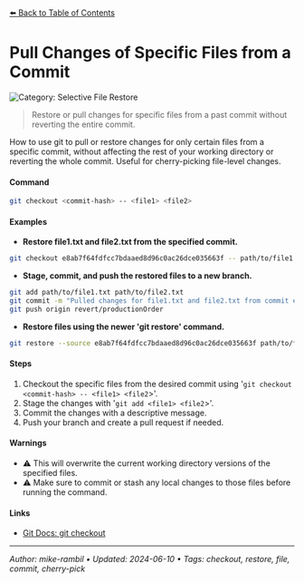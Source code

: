 [⬅️ Back to Table of Contents](../README.md#pull-changes-of-specific-files-from-a-commit)

# Pull Changes of Specific Files from a Commit


![Category: Selective File Restore](https://img.shields.io/badge/Category-Selective%20File%20Restore-blue)
> Restore or pull changes for specific files from a past commit without reverting the entire commit.

How to use git to pull or restore changes for only certain files from a specific commit, without affecting the rest of your working directory or reverting the whole commit. Useful for cherry-picking file-level changes.


#### Command
```sh
git checkout <commit-hash> -- <file1> <file2>
```

#### Examples
- **Restore file1.txt and file2.txt from the specified commit.**


```sh
git checkout e8ab7f64fdfcc7bdaaed8d96c0ac26dce035663f -- path/to/file1.txt path/to/file2.txt
```
- **Stage, commit, and push the restored files to a new branch.**


```sh
git add path/to/file1.txt path/to/file2.txt
git commit -m "Pulled changes for file1.txt and file2.txt from commit e8ab7f64"
git push origin revert/productionOrder
```
- **Restore files using the newer 'git restore' command.**


```sh
git restore --source e8ab7f64fdfcc7bdaaed8d96c0ac26dce035663f path/to/file1.txt path/to/file2.txt
```


#### Steps
1. Checkout the specific files from the desired commit using '`git checkout <commit-hash> -- <file1> <file2`>'.
2. Stage the changes with '`git add <file1> <file2`>'.
3. Commit the changes with a descriptive message.
4. Push your branch and create a pull request if needed.


#### Warnings
- ⚠️ This will overwrite the current working directory versions of the specified files.
- ⚠️ Make sure to commit or stash any local changes to those files before running the command.


#### Links
- [Git Docs: git checkout](https://git-scm.com/docs/git-checkout)


---

_Author: mike-rambil • Updated: 2024-06-10 • Tags: checkout, restore, file, commit, cherry-pick_
